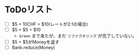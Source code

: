 # ToDoリスト
- [ ] $5 + 10CHF = $10(レートが2:1の場合)
- [ ] $5 + $5 = $10
    - `Green` まで来たが、まだ `リファクタリング` が完了していない。
- [ ] $5 + $5がMoneyを返す
- [ ] Bank.reduce(Money)
